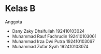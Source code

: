 # Kelas B
Anggota
- Dany Zaky Dhaifullah       192410103024
- Muhammad Rauf Fachrudin   192410103061
- Muhammad Irza Dwi Putra    192410103067
- Muhammad Zufar Syah        192410103074
